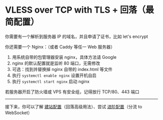 # VLESS over TCP with TLS + 回落（最简配置）

你需要有一个解析到服务器 IP 的域名，并且申请了证书，比如 let's encrypt

你还需要一个 Nginx：（或者 Caddy 等任一 Web 服务器）

1. 用系统自带的包管理器安装 nginx，具体方法请 Google
2. nginx 的默认配置就是监听 80 端口，无需修改
3. 可选：找到并替换掉 nginx 自带的 index.html 等文件
4. 执行 `systemctl enable nginx` 设置开机自启
5. 执行 `systemctl start nginx` 启动 nginx

若服务器开启了防火墙或 VPS 有安全组，记得放行 TCP/80、443 端口

---

接下来，你可以了解 [建站配置](<https://github.com/v2fly/v2ray-examples/tree/master/VLESS-TCP-TLS%20(maximal%20by%20rprx)>)（回落高级用法）、尝试 [进阶配置](<https://github.com/v2fly/v2ray-examples/tree/master/VLESS-TCP-TLS-WS%20(recommended)>)（分流 to WebSocket）
